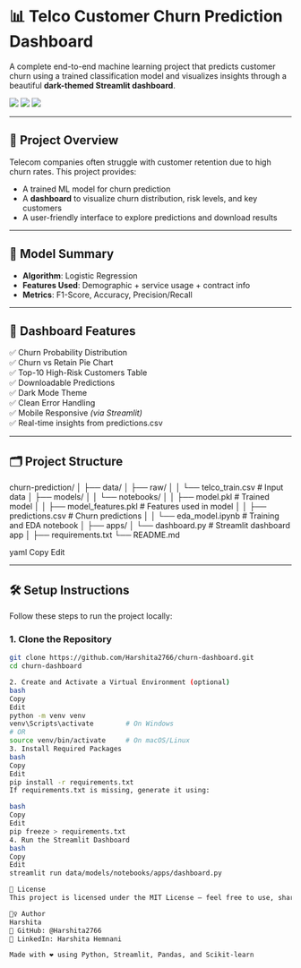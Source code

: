 # 📊 Telco Customer Churn Prediction Dashboard

A complete end-to-end machine learning project that predicts customer churn using a trained classification model and visualizes insights through a beautiful **dark-themed Streamlit dashboard**.

<img src="https://img.shields.io/badge/streamlit-dashboard-brightgreen?style=flat-square" /> <img src="https://img.shields.io/badge/status-active-success?style=flat-square" /> <img src="https://img.shields.io/badge/python-3.10-blue?style=flat-square" />  

---

## 📌 Project Overview

Telecom companies often struggle with customer retention due to high churn rates. This project provides:

- A trained ML model for churn prediction
- A **dashboard** to visualize churn distribution, risk levels, and key customers
- A user-friendly interface to explore predictions and download results

---

## 🧠 Model Summary

- **Algorithm**: Logistic Regression  
- **Features Used**: Demographic + service usage + contract info  
- **Metrics**: F1-Score, Accuracy, Precision/Recall 

---

## 🚀 Dashboard Features

✅ Churn Probability Distribution  
✅ Churn vs Retain Pie Chart  
✅ Top-10 High-Risk Customers Table  
✅ Downloadable Predictions    
✅ Dark Mode Theme  
✅ Clean Error Handling  
✅ Mobile Responsive *(via Streamlit)*  
✅ Real-time insights from predictions.csv  

---

## 🗂️ Project Structure

churn-prediction/
│
├── data/
│ ├── raw/
│ │ └── telco_train.csv # Input data
│ ├── models/
│ │ └── notebooks/
│ │ ├── model.pkl # Trained model
│ │ ├── model_features.pkl # Features used in model
│ │ ├── predictions.csv # Churn predictions
│ │ └── eda_model.ipynb # Training and EDA notebook
│
├── apps/
│ └── dashboard.py # Streamlit dashboard app
│
├── requirements.txt
└── README.md

yaml
Copy
Edit

---

## 🛠️ Setup Instructions

Follow these steps to run the project locally:

### 1. Clone the Repository

```bash
git clone https://github.com/Harshita2766/churn-dashboard.git
cd churn-dashboard

2. Create and Activate a Virtual Environment (optional)
bash
Copy
Edit
python -m venv venv
venv\Scripts\activate        # On Windows
# OR
source venv/bin/activate     # On macOS/Linux
3. Install Required Packages
bash
Copy
Edit
pip install -r requirements.txt
If requirements.txt is missing, generate it using:

bash
Copy
Edit
pip freeze > requirements.txt
4. Run the Streamlit Dashboard
bash
Copy
Edit
streamlit run data/models/notebooks/apps/dashboard.py

🧾 License
This project is licensed under the MIT License – feel free to use, share, or improve!

🙋‍♀️ Author
Harshita
🔗 GitHub: @Harshita2766
📧 LinkedIn: Harshita Hemnani

Made with ❤️ using Python, Streamlit, Pandas, and Scikit-learn

